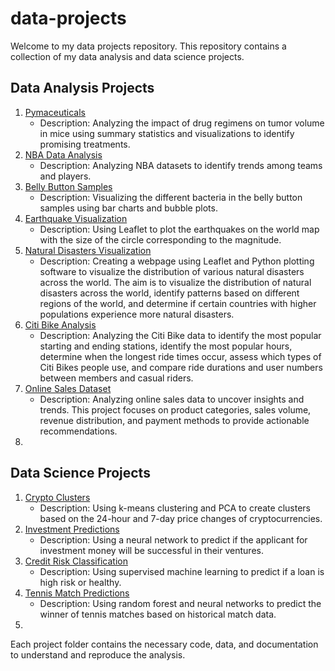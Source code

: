 # data-projects
Welcome to my data projects repository. This repository contains a collection of my data analysis and data science projects.

## Data Analysis Projects

1. [Pymaceuticals](data-analysis/pymaceuticals/)
    - Description: Analyzing the impact of drug regimens on tumor volume in mice using summary statistics and visualizations to identify promising treatments.
2. [NBA Data Analysis](data-analysis/nba-analysis)
    - Description: Analyzing NBA datasets to identify trends among teams and players.
3. [Belly Button Samples](data-analysis/belly-button-samples/)
    - Description: Visualizing the different bacteria in the belly button samples using bar charts and bubble plots.
4. [Earthquake Visualization](data-analysis/earthquake-data/)
    - Description: Using Leaflet to plot the earthquakes on the world map with the size of the circle corresponding to the magnitude.
5. [Natural Disasters Visualization](data-analysis/natural-disasters-dataset/)
    - Description: Creating a webpage using Leaflet and Python plotting software to visualize the distribution of various natural disasters across the world. The aim is to visualize the distribution of natural disasters across the world, identify patterns based on different regions of the world, and determine if certain countries with higher populations experience more natural disasters.
6. [Citi Bike Analysis](data-analysis/citi-bike-tableau/)
    - Description: Analyzing the Citi Bike data to identify the most popular starting and ending stations, identify the most popular hours, determine when the longest ride times occur, assess which types of Citi Bikes people use, and compare ride durations and user numbers between members and casual riders.
7. [Online Sales Dataset](data-analysis/online-sales-dataset/)
    - Description: Analyzing online sales data to uncover insights and trends. This project focuses on product categories, sales volume, revenue distribution, and payment methods to provide actionable recommendations.
8. []()


## Data Science Projects

1. [Crypto Clusters](data-science/crypto-clusters/)
    - Description: Using k-means clustering and PCA to create clusters based on the 24-hour and 7-day price changes of cryptocurrencies.
2. [Investment Predictions](data-science/investment-predictions/)
    - Description: Using a neural network to predict if the applicant for investment money will be successful in their ventures.
3. [Credit Risk Classification](data-science/credit-risk-classification/)
    - Description: Using supervised machine learning to predict if a loan is high risk or healthy.
4. [Tennis Match Predictions](data-science/tennis-predictions/)
    - Description: Using random forest and neural networks to predict the winner of tennis matches based on historical match data.
5. []()



Each project folder contains the necessary code, data, and documentation to understand and reproduce the analysis.